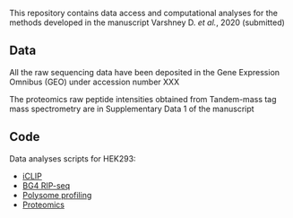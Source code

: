 This repository contains data access and computational analyses for the methods developed in the manuscript Varshney D. *et al.*, 2020 (submitted)
 
 
## Data

All the raw sequencing data have been deposited in the Gene Expression Omnibus (GEO) under accession number XXX

The proteomics raw peptide intensities obtained from Tandem-mass tag mass spectrometry are in Supplementary Data 1 of the manuscript


## Code

Data analyses scripts for HEK293:

- [iCLIP](iclip.md)
- [BG4 RIP-seq]()
- [Polysome profiling]()
- [Proteomics](polysome-profiling.md)

